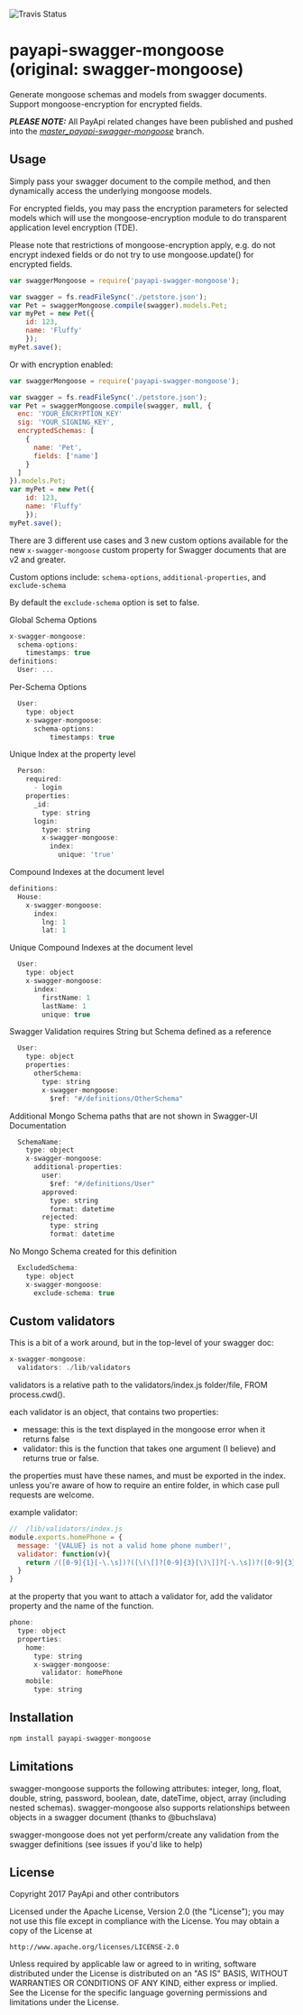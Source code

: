 ![Travis Status](https://travis-ci.org/simonguest/swagger-mongoose.svg?branch=master)
# payapi-swagger-mongoose (original: swagger-mongoose)

Generate mongoose schemas and models from swagger documents. Support mongoose-encryption for encrypted fields.

***PLEASE NOTE:*** All PayApi related changes have been published and pushed into the [*master_payapi-swagger-mongoose*](https://github.com/payapi/swagger-mongoose/tree/master_payapi-swagger-mongoose) branch.

## Usage

Simply pass your swagger document to the compile method, and then dynamically access the underlying mongoose models.

For encrypted fields, you may pass the encryption parameters for selected models which will use the mongoose-encryption module to do transparent application level encryption (TDE).

Please note that restrictions of mongoose-encryption apply, e.g. do not encrypt indexed fields or do not try to use mongoose.update() for encrypted fields.

```js
var swaggerMongoose = require('payapi-swagger-mongoose');

var swagger = fs.readFileSync('./petstore.json');
var Pet = swaggerMongoose.compile(swagger).models.Pet;
var myPet = new Pet({
    id: 123,
    name: 'Fluffy'
    });
myPet.save();
```

Or with encryption enabled:

```js
var swaggerMongoose = require('payapi-swagger-mongoose');

var swagger = fs.readFileSync('./petstore.json');
var Pet = swaggerMongoose.compile(swagger, null, {
  enc: 'YOUR_ENCRYPTION_KEY'
  sig: 'YOUR_SIGNING_KEY',
  encryptedSchemas: [
    {
      name: 'Pet',
      fields: ['name']
    }
  ]
}).models.Pet;
var myPet = new Pet({
    id: 123,
    name: 'Fluffy'
    });
myPet.save();
```

There are 3 different use cases and 3 new custom options available for the new ```x-swagger-mongoose``` custom property for Swagger documents that are v2 and greater.

Custom options include: ```schema-options```, ```additional-properties```, and ```exclude-schema```

By default the ```exclude-schema``` option is set to false.

Global Schema Options
```js
x-swagger-mongoose:
  schema-options:
    timestamps: true
definitions:
  User: ...
```

Per-Schema Options
```js
  User:
    type: object
    x-swagger-mongoose:
      schema-options:
          timestamps: true
```
Unique Index at the property level
```js
  Person:
    required:
      - login
    properties:
      _id:
        type: string
      login:
        type: string
        x-swagger-mongoose:
          index:
            unique: 'true'
```

Compound Indexes at the document level
```js
definitions:
  House:
    x-swagger-mongoose:
      index:
        lng: 1
        lat: 1
```

Unique Compound Indexes at the document level
```js
  User:
    type: object
    x-swagger-mongoose:
      index:
        firstName: 1
        lastName: 1
        unique: true
```

Swagger Validation requires String but Schema defined as a reference
```js
  User:
    type: object
    properties:
      otherSchema:
        type: string
        x-swagger-mongoose:
          $ref: "#/definitions/OtherSchema"
```

Additional Mongo Schema paths that are not shown in Swagger-UI Documentation
```js
  SchemaName:
    type: object
    x-swagger-mongoose:
      additional-properties:
        user:
          $ref: "#/definitions/User"
        approved:
          type: string
          format: datetime
        rejected:
          type: string
          format: datetime
```

No Mongo Schema created for this definition
```js
  ExcludedSchema:
    type: object
    x-swagger-mongoose:
      exclude-schema: true
```
## Custom validators

This is a bit of a work around, but in the top-level of your swagger doc:
```js
x-swagger-mongoose:
  validators: ./lib/validators
```
validators is a relative path to the validators/index.js folder/file, FROM process.cwd().

each validator is an object, that contains two properties:
* message: this is the text displayed in the mongoose error when it returns false
* validator: this is the function that takes one argument (I believe) and returns true or false.

the properties must have these names, and must be exported in the index. unless you're aware of how to require an entire folder, in which case pull requests are welcome.

example validator:
```js
//  /lib/validators/index.js
module.exports.homePhone = {
  message: '{VALUE} is not a valid home phone number!',
  validator: function(v){
    return /([0-9]{1}[-\.\s])?([\(\[]?[0-9]{3}[\)\]]?[-\.\s])?([0-9]{3})[-\.\s]([0-9]{4})(?:\s?(?:x|ext)\s?([0-9])+)?/.test(v)
  }
}
```

at the property that you want to attach a validator for, add the validator property and the name of the function.
```js
phone:
  type: object
  properties:
    home:
      type: string
      x-swagger-mongoose:
        validator: homePhone
    mobile:
      type: string
```

## Installation

```js
npm install payapi-swagger-mongoose
```

## Limitations

swagger-mongoose supports the following attributes: integer, long, float, double, string, password, boolean, date, dateTime, object, array (including nested schemas). swagger-mongoose also supports relationships between objects in a swagger document (thanks to @buchslava)

swagger-mongoose does not yet perform/create any validation from the swagger definitions (see issues if you'd like to help)

## License

Copyright 2017 PayApi and other contributors

Licensed under the Apache License, Version 2.0 (the "License");
you may not use this file except in compliance with the License.
You may obtain a copy of the License at

    http://www.apache.org/licenses/LICENSE-2.0

Unless required by applicable law or agreed to in writing, software
distributed under the License is distributed on an "AS IS" BASIS,
WITHOUT WARRANTIES OR CONDITIONS OF ANY KIND, either express or implied.
See the License for the specific language governing permissions and
limitations under the License.
